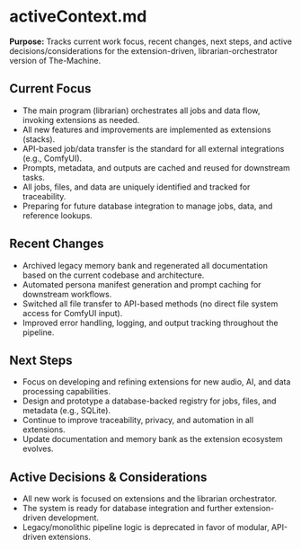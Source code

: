 # activeContext.md

**Purpose:**
Tracks current work focus, recent changes, next steps, and active decisions/considerations for the extension-driven, librarian-orchestrator version of The-Machine.

## Current Focus

- The main program (librarian) orchestrates all jobs and data flow, invoking extensions as needed.
- All new features and improvements are implemented as extensions (stacks).
- API-based job/data transfer is the standard for all external integrations (e.g., ComfyUI).
- Prompts, metadata, and outputs are cached and reused for downstream tasks.
- All jobs, files, and data are uniquely identified and tracked for traceability.
- Preparing for future database integration to manage jobs, data, and reference lookups.

## Recent Changes

- Archived legacy memory bank and regenerated all documentation based on the current codebase and architecture.
- Automated persona manifest generation and prompt caching for downstream workflows.
- Switched all file transfer to API-based methods (no direct file system access for ComfyUI input).
- Improved error handling, logging, and output tracking throughout the pipeline.

## Next Steps

- Focus on developing and refining extensions for new audio, AI, and data processing capabilities.
- Design and prototype a database-backed registry for jobs, files, and metadata (e.g., SQLite).
- Continue to improve traceability, privacy, and automation in all extensions.
- Update documentation and memory bank as the extension ecosystem evolves.

## Active Decisions & Considerations

- All new work is focused on extensions and the librarian orchestrator.
- The system is ready for database integration and further extension-driven development.
- Legacy/monolithic pipeline logic is deprecated in favor of modular, API-driven extensions. 